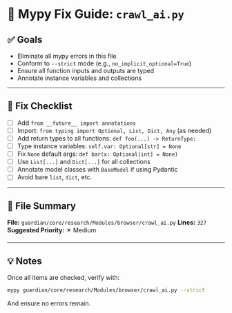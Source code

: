 # 🧠 Mypy Fix Guide: `crawl_ai.py`

## ✅ Goals
- Eliminate all mypy errors in this file
- Conform to `--strict` mode (e.g., `no_implicit_optional=True`)
- Ensure all function inputs and outputs are typed
- Annotate instance variables and collections

---

## 🔧 Fix Checklist

- [ ] Add `from __future__ import annotations`
- [ ] Import: `from typing import Optional, List, Dict, Any` (as needed)
- [ ] Add return types to all functions: `def foo(...) -> ReturnType:`
- [ ] Type instance variables: `self.var: Optional[str] = None`
- [ ] Fix `None` default args: `def bar(x: Optional[int] = None)`
- [ ] Use `List[...]` and `Dict[...]` for all collections
- [ ] Annotate model classes with `BaseModel` if using Pydantic
- [ ] Avoid bare `list`, `dict`, etc.

---

## 📁 File Summary

**File:** `guardian/core/research/Modules/browser/crawl_ai.py`
**Lines:** `327`
**Suggested Priority:** ✴️ Medium

---

## 💡 Notes

Once all items are checked, verify with:

```bash
mypy guardian/core/research/Modules/browser/crawl_ai.py --strict
```

And ensure no errors remain.
